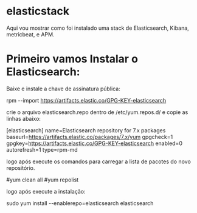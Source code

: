 # elasticstack

Aqui vou mostrar como foi instalado uma stack de Elasticsearch, Kibana, metricbeat, e APM.

# Primeiro vamos Instalar o Elasticsearch:


Baixe e instale a chave de assinatura pública:

rpm --import https://artifacts.elastic.co/GPG-KEY-elasticsearch


crie o arquivo elasticsearch.repo dentro de /etc/yum.repos.d/ e copie as linhas abaixo:


[elasticsearch]
name=Elasticsearch repository for 7.x packages
baseurl=https://artifacts.elastic.co/packages/7.x/yum
gpgcheck=1
gpgkey=https://artifacts.elastic.co/GPG-KEY-elasticsearch
enabled=0
autorefresh=1
type=rpm-md


logo após execute os comandos para carregar a lista de pacotes do novo repositório.

#yum clean all
#yum repolist

logo após execute a instalação:

sudo yum install --enablerepo=elasticsearch elasticsearch




